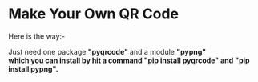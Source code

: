 <h1>Make Your Own QR Code</h1>
<p>Here is the way:-</p>
<p>Just need one package <b>"pyqrcode" </b> and a module <b>"pypng"<br> which you can install by hit a command <b>"pip install pyqrcode"</b> and <b>"pip install pypng"</b>.</p>
